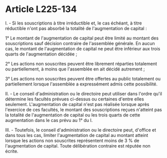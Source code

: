 # Article L225-134

I. - Si les souscriptions à titre irréductible et, le cas échéant, à titre réductible n'ont pas absorbé la totalité de l'augmentation de capital :

1° Le montant de l'augmentation de capital peut être limité au montant des souscriptions sauf décision contraire de l'assemblée générale. En aucun cas, le montant de l'augmentation de capital ne peut être inférieur aux trois quarts de l'augmentation décidée ;

2° Les actions non souscrites peuvent être librement réparties totalement ou partiellement, à moins que l'assemblée en ait décidé autrement ;

3° Les actions non souscrites peuvent être offertes au public totalement ou partiellement lorsque l'assemblée a expressément admis cette possibilité.

II. - Le conseil d'administration ou le directoire peut utiliser dans l'ordre qu'il détermine les facultés prévues ci-dessus ou certaines d'entre elles seulement. L'augmentation de capital n'est pas réalisée lorsque après l'exercice de ces facultés, le montant des souscriptions reçues n'atteint pas la totalité de l'augmentation de capital ou les trois quarts de cette augmentation dans le cas prévu au 1° du I.

III. - Toutefois, le conseil d'administration ou le directoire peut, d'office et dans tous les cas, limiter l'augmentation de capital au montant atteint lorsque les actions non souscrites représentent moins de 3 % de l'augmentation de capital. Toute délibération contraire est réputée non écrite.

